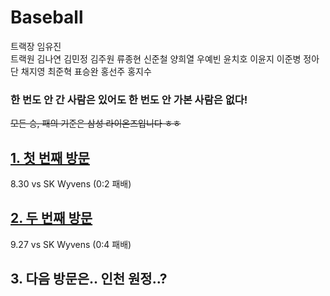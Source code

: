 # Baseball
트랙장 임유진  
트랙원 김나연 김민정 김주원 류종현 신준철 양희열 우예빈 윤치호 이윤지 이준병 정아단 채지영 최준혁 표승완 홍선주 홍지수  
### __한 번도 안 간 사람은 있어도 한 번도 안 가본 사람은 없다!__ 
~~모든 승, 패의 기준은 삼성 라이온즈입니다 ㅎㅎ~~

## [1. 첫 번째 방문](episodes/1.md)
8.30 vs SK Wyvens (0:2 패배)

## [2. 두 번째 방문](episodes/2.md)
9.27 vs SK Wyvens (0:4 패배)

## 3. 다음 방문은.. 인천 원정..?
